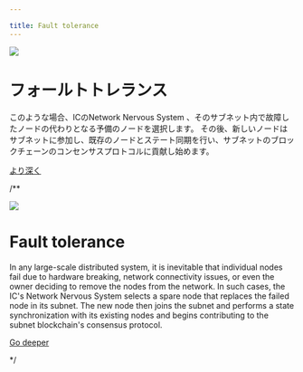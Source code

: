 ```yaml
---

title: Fault tolerance
---
```

![](/img/how-it-works/fault-tolerance.webp)

# フォールトトレランス

このような場合、ICのNetwork Nervous System 、そのサブネット内で故障したノードの代わりとなる予備のノードを選択します。
その後、新しいノードはサブネットに参加し、既存のノードとステート同期を行い、サブネットのブロックチェーンのコンセンサスプロトコルに貢献し始めます。

[より深く](/how-it-works/fault-tolerance/)

/**


![](/img/how-it-works/fault-tolerance.webp)

# Fault tolerance

In any large-scale distributed system, it is inevitable that individual nodes fail due to hardware breaking, network connectivity issues, or even the owner deciding to remove the nodes from the network.
In such cases, the IC's Network Nervous System selects a spare node that replaces the failed node in its subnet.
The new node then joins the subnet and performs a state synchronization with its existing nodes and begins contributing to the subnet blockchain's consensus protocol.

[Go deeper](/how-it-works/fault-tolerance/)

*/